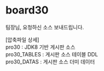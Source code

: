 # board30

팀장님, 요청하신 소스 보내드립니다.

[압축파일 상세]  
  pro30           : JDK8 기반 게시판 소스  
  pro30_TABLES    : 게시판 소스 테이블 DDL  
  pro30_DATAS     : 게시판 소스 더미 데이터  

